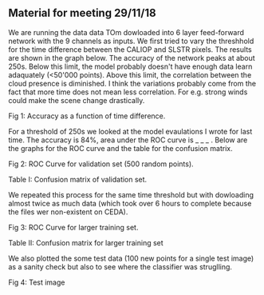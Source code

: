 ## Material for meeting 29/11/18

We are running the data data TOm dowloaded into 6 layer feed-forward network with the 9 channels as inputs. We first tried to vary the threshhold for the time difference between the CALIOP and SLSTR pixels. The results are shown in the graph below. The accuracy of the network peaks at about 250s. Below this limit, the model probably doesn't have enough data learn adaquately (<50'000 points). Above this limit, the correlation between the cloud presence is diminished. I think the variations probably come from the fact that more time does not mean less correlation. For e.g. strong winds could make the  scene change drastically.

Fig 1: Accuracy as a function of time difference. 

For a threshold of 250s we looked at the model evaulations I wrote for last time. The accuracy is 84%, area under the ROC curve is _ _ _ . Below are the graphs for the ROC curve and  the table for the confusion matrix.

Fig 2: ROC Curve for validation set (500 random points).

Table I: Confusion matrix of validation set. 

We repeated this process for the same time threshold but with dowloading almost twice as much data (which took over 6 hours to complete because the files wer non-existent on CEDA).

Fig 3: ROC Curve for larger training set.

Table II: Confusion matrix for larger training set

We also plotted the some test data (100 new points for a single test image) as a sanity check but also to see where the classifier was struglling.


Fig 4: Test image 







